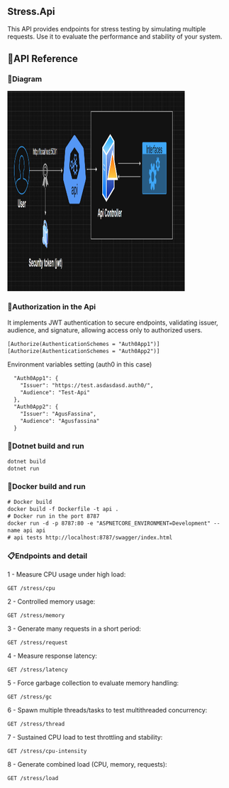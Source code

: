 ## Stress.Api
This API provides endpoints for stress testing by simulating multiple requests. Use it to evaluate the performance and stability of your system.

## 📄API Reference
### 📝Diagram
<img src="api-diagram.png" alt="Logo del proyecto" width="400" height="450">

### 🔐Authorization in the Api
It implements JWT authentication to secure endpoints, validating issuer, audience, and signature, allowing access only to authorized users.
```
[Authorize(AuthenticationSchemes = "Auth0App1")]
[Authorize(AuthenticationSchemes = "Auth0App2")]
```
Environment variables setting (auth0 in this case)
```
  "Auth0App1": {
    "Issuer": "https://test.asdasdasd.auth0/",
    "Audience": "Test-Api"
  },
  "Auth0App2": {
    "Issuer": "AgusFassina",
    "Audience": "Agusfassina"
  }
```

### 🚀Dotnet build and run
```
dotnet build
dotnet run
```

### 🚀Docker build and run

```
# Docker build
docker build -f Dockerfile -t api .
# Docker run in the port 8787
docker run -d -p 8787:80 -e "ASPNETCORE_ENVIRONMENT=Development" --name api api
# api tests http://localhost:8787/swagger/index.html
```


### 📋Endpoints and detail
1 - Measure CPU usage under high load:
```http
GET /stress/cpu
```
2 - Controlled memory usage:
```http
GET /stress/memory
```

3 - Generate many requests in a short period:
```http
GET /stress/request
```

4 - Measure response latency:
```http
GET /stress/latency
```

5 - Force garbage collection to evaluate memory handling:
```http
GET /stress/gc
```

6 - Spawn multiple threads/tasks to test multithreaded concurrency:
```http
GET /stress/thread
```

7 - Sustained CPU load to test throttling and stability:
```http
GET /stress/cpu-intensity
```

8 - Generate combined load (CPU, memory, requests):
```http
GET /stress/load
```
